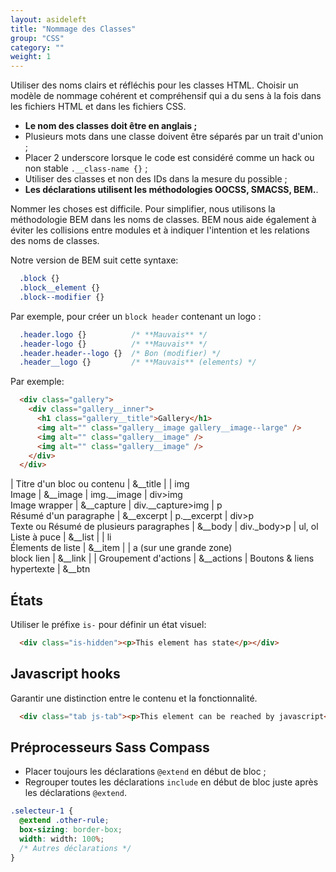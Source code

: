 ```yaml
---
layout: asideleft
title: "Nommage des Classes"
group: "CSS"
category: ""
weight: 1
---
```


Utiliser des noms clairs et réfléchis pour les classes HTML. Choisir un modèle de nommage cohérent et compréhensif qui a du sens à la fois dans les fichiers HTML et dans les fichiers CSS.

* **Le nom des classes doit être en anglais ;**
* Plusieurs mots dans une classe doivent être séparés par un trait d'union ;
* Placer 2 underscore lorsque le code est considéré comme un hack ou non stable `.__class-name {}` ;
* Utiliser des classes et non des IDs dans la mesure du possible ;
* **Les déclarations utilisent les méthodologies OOCSS, SMACSS, BEM.**.

Nommer les choses est difficile. Pour simplifier, nous utilisons la méthodologie BEM dans les noms de classes. BEM nous aide également à éviter les collisions entre modules et à indiquer l'intention et les relations des noms de classes.

Notre version de BEM suit cette syntaxe:

```css
  .block {}
  .block__element {}
  .block--modifier {}
```

Par exemple, pour créer un `block header` contenant un logo :

```css
  .header.logo {}          /* **Mauvais** */
  .header-logo {}          /* **Mauvais** */
  .header.header--logo {}  /* Bon (modifier) */
  .header__logo {}         /* **Mauvais** (elements) */
```

Par exemple:

```html
  <div class="gallery">
    <div class="gallery__inner">
      <h1 class="gallery__title">Gallery</h1>
      <img alt="" class="gallery__image gallery__image--large" />
      <img alt="" class="gallery__image" />
      <img alt="" class="gallery__image" />
    </div>
  </div>
```

| Titre d'un bloc ou contenu  | &__title |
| img<br/>Image | &__image | img.__image 
| div>img<br/>Image wrapper | &__capture | div.__capture>img 
| p<br/>Résumé d'un paragraphe  | &__excerpt | p.__excerpt 
| div>p<br/>Texte ou Résumé de plusieurs paragraphes | &__body | div._body>p
| ul, ol<br/>Liste à puce | &__list |
| li<br/>Élements de liste | &__item |
| a (sur une grande zone)<br/>block lien | &__link |
| Groupement d'actions | &__actions
| Boutons & liens hypertexte | &__btn

## États

Utiliser le préfixe `is-` pour définir un état visuel:

```html
  <div class="is-hidden"><p>This element has state</p></div>
```

## Javascript hooks

Garantir une distinction entre le contenu et la fonctionnalité.

```html
  <div class="tab js-tab"><p>This element can be reached by javascript</p></div>
```

## Préprocesseurs Sass Compass

* Placer toujours les déclarations `@extend` en début de bloc ;
* Regrouper toutes les déclarations `include` en début de bloc juste après les déclarations `@extend`.

```scss
.selecteur-1 {
  @extend .other-rule;
  box-sizing: border-box;
  width: width: 100%;
  /* Autres déclarations */
}
```
